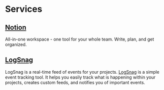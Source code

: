 # Services

## [Notion](https://www.notion.so/)
All-in-one workspace - one tool for your whole team. Write, plan, and get organized. 
## [LogSnag](https://logsnag.com/ )
LogSnag is a real-time feed of events for your projects. [LogSnag](https://logsnag.com/ ) is a simple event tracking tool. It helps you easily track what is happening within your projects, creates custom feeds, and notifies you of important events.
